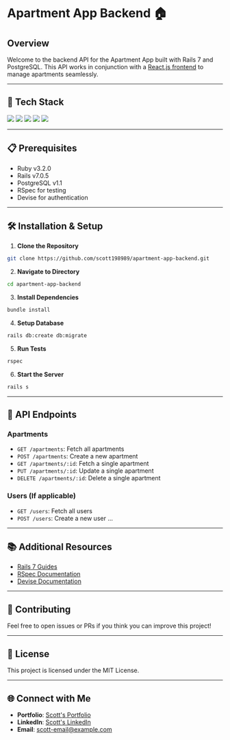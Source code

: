 # Apartment App Backend 🏠

## Overview

Welcome to the backend API for the Apartment App built with Rails 7 and PostgreSQL. This API works in conjunction with a [React.js frontend](https://github.com/scott198989/AptAppFrontNew.git) to manage apartments seamlessly.

---

## 🚀 Tech Stack

![](https://img.shields.io/badge/Ruby-3.2.0-red)
![](https://img.shields.io/badge/Rails-7.0.5-red)
![](https://img.shields.io/badge/PostgreSQL-1.1-blue)
![](https://img.shields.io/badge/RSpec-6.0-green)
![](https://img.shields.io/badge/Devise-4.9-orange)

---

## 📋 Prerequisites

- Ruby v3.2.0
- Rails v7.0.5
- PostgreSQL v1.1
- RSpec for testing
- Devise for authentication

---

## 🛠 Installation & Setup

1. **Clone the Repository**
```bash
git clone https://github.com/scott198989/apartment-app-backend.git
```

2. **Navigate to Directory**
```bash
cd apartment-app-backend
```

3. **Install Dependencies**
```bash
bundle install
```

4. **Setup Database**
```bash
rails db:create db:migrate
```

5. **Run Tests**
```bash
rspec
```

6. **Start the Server**
```bash
rails s
```

---

## 📒 API Endpoints

### Apartments

- `GET /apartments`: Fetch all apartments
- `POST /apartments`: Create a new apartment
- `GET /apartments/:id`: Fetch a single apartment
- `PUT /apartments/:id`: Update a single apartment
- `DELETE /apartments/:id`: Delete a single apartment

### Users (If applicable)

- `GET /users`: Fetch all users
- `POST /users`: Create a new user
...

---

## 📚 Additional Resources

- [Rails 7 Guides](https://guides.rubyonrails.org/)
- [RSpec Documentation](https://rspec.info/)
- [Devise Documentation](https://github.com/heartcombo/devise)

---

## 🤝 Contributing

Feel free to open issues or PRs if you think you can improve this project!

---

## 📜 License

This project is licensed under the MIT License.

---

## 🌐 Connect with Me

- **Portfolio**: [Scott's Portfolio](link_to_your_portfolio)
- **LinkedIn**: [Scott's LinkedIn](link_to_your_linkedin)
- **Email**: [scott-email@example.com](mailto:scott-email@example.com)

